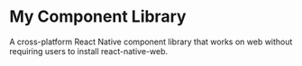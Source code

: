 # My Component Library

A cross-platform React Native component library that works on web without requiring users to install react-native-web.